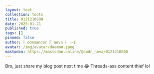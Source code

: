 ```yaml
---
layout: toot
collection: toots
title: 0121210800
date: 2025-01-21
published: true
tags: []
pinned: false
author: ⸸ commander ░ nova ⸸ :~$
avatar: /img/avatar/daemon.jpeg
mastodon: https://mastodon.online/@cmdr_nova/0121210800
---
```


Bro, just share my blog post next time 😂  Threads-ass content thief lol
